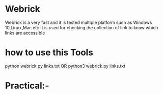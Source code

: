 # Webrick
Webrick is a very fast and it is tested multiple platform such as Windows 10,Linux,Mac etc
It is used for checking the collection of link to know which links are accessible

# how to use this Tools
python webrick.py links.txt
OR
python3 
webrick.py links.txt
# Practical:-



